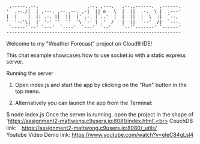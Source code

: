 
     ,-----.,--.                  ,--. ,---.   ,--.,------.  ,------.
    '  .--./|  | ,---. ,--.,--. ,-|  || o   \  |  ||  .-.  \ |  .---'
    |  |    |  || .-. ||  ||  |' .-. |`..'  |  |  ||  |  \  :|  `--, 
    '  '--'\|  |' '-' ''  ''  '\ `-' | .'  /   |  ||  '--'  /|  `---.
     `-----'`--' `---'  `----'  `---'  `--'    `--'`-------' `------'
    ----------------------------------------------------------------- 


Welcome to my "Weather Forecast" project on Cloud9 IDE!

This chat example showcases how to use socket.io with a static express server.

Running the server

1) Open index.js and start the app by clicking on the "Run" button in the top menu.

2) Alternatively you can launch the app from the Terminal:

$ node index.js
Once the server is running, open the project in the shape of 'https://assignment2-mattwong.c9users.io:8081/index.html'.<br>
CouchDB link:　https://assignment2-mattwong.c9users.io:8080/_utils/ <br>
Youtube Video Demo link: https://www.youtube.com/watch?v=eleC84gLsl4<br>
